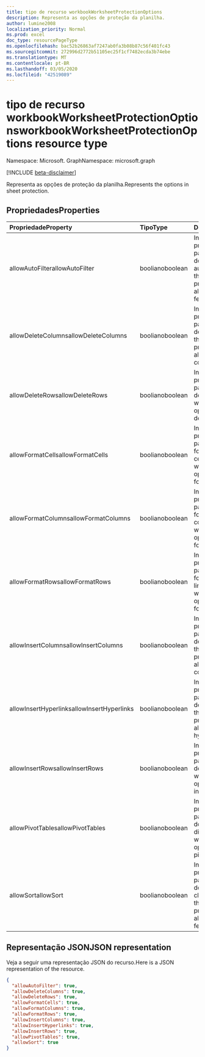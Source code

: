 ```yaml
---
title: tipo de recurso workbookWorksheetProtectionOptions
description: Representa as opções de proteção da planilha.
author: lumine2008
localization_priority: Normal
ms.prod: excel
doc_type: resourcePageType
ms.openlocfilehash: bac52b26863af7247ab0fa3b08b87c56f401fc43
ms.sourcegitcommit: 272996d2772b51105ec25f1cf7482ecda3b74ebe
ms.translationtype: MT
ms.contentlocale: pt-BR
ms.lasthandoff: 03/05/2020
ms.locfileid: "42519089"
---
```

# <a name="workbookworksheetprotectionoptions-resource-type"></a><span data-ttu-id="66d7a-103">tipo de recurso workbookWorksheetProtectionOptions</span><span class="sxs-lookup"><span data-stu-id="66d7a-103">workbookWorksheetProtectionOptions resource type</span></span>

<span data-ttu-id="66d7a-104">Namespace: Microsoft. Graph</span><span class="sxs-lookup"><span data-stu-id="66d7a-104">Namespace: microsoft.graph</span></span>

[!INCLUDE [beta-disclaimer](../../includes/beta-disclaimer.md)]

<span data-ttu-id="66d7a-105">Representa as opções de proteção da planilha.</span><span class="sxs-lookup"><span data-stu-id="66d7a-105">Represents the options in sheet protection.</span></span>

## <a name="properties"></a><span data-ttu-id="66d7a-106">Propriedades</span><span class="sxs-lookup"><span data-stu-id="66d7a-106">Properties</span></span>
| <span data-ttu-id="66d7a-107">Propriedade</span><span class="sxs-lookup"><span data-stu-id="66d7a-107">Property</span></span>     | <span data-ttu-id="66d7a-108">Tipo</span><span class="sxs-lookup"><span data-stu-id="66d7a-108">Type</span></span>   |<span data-ttu-id="66d7a-109">Descrição</span><span class="sxs-lookup"><span data-stu-id="66d7a-109">Description</span></span>|
|:---------------|:--------|:----------|
|<span data-ttu-id="66d7a-110">allowAutoFilter</span><span class="sxs-lookup"><span data-stu-id="66d7a-110">allowAutoFilter</span></span>|<span data-ttu-id="66d7a-111">booliano</span><span class="sxs-lookup"><span data-stu-id="66d7a-111">boolean</span></span>|<span data-ttu-id="66d7a-112">Indica a opção de proteção de planilha para permitir a utilização do recurso de filtro automático.</span><span class="sxs-lookup"><span data-stu-id="66d7a-112">Represents the worksheet protection option of allowing using auto filter feature.</span></span>|
|<span data-ttu-id="66d7a-113">allowDeleteColumns</span><span class="sxs-lookup"><span data-stu-id="66d7a-113">allowDeleteColumns</span></span>|<span data-ttu-id="66d7a-114">booliano</span><span class="sxs-lookup"><span data-stu-id="66d7a-114">boolean</span></span>|<span data-ttu-id="66d7a-115">Indica a opção de proteção de planilha para permitir a exclusão de colunas.</span><span class="sxs-lookup"><span data-stu-id="66d7a-115">Represents the worksheet protection option of allowing deleting columns.</span></span>|
|<span data-ttu-id="66d7a-116">allowDeleteRows</span><span class="sxs-lookup"><span data-stu-id="66d7a-116">allowDeleteRows</span></span>|<span data-ttu-id="66d7a-117">booliano</span><span class="sxs-lookup"><span data-stu-id="66d7a-117">boolean</span></span>|<span data-ttu-id="66d7a-118">Indica a opção de proteção de planilha para permitir a exclusão de linhas.</span><span class="sxs-lookup"><span data-stu-id="66d7a-118">Represents the worksheet protection option of allowing deleting rows.</span></span>|
|<span data-ttu-id="66d7a-119">allowFormatCells</span><span class="sxs-lookup"><span data-stu-id="66d7a-119">allowFormatCells</span></span>|<span data-ttu-id="66d7a-120">booliano</span><span class="sxs-lookup"><span data-stu-id="66d7a-120">boolean</span></span>|<span data-ttu-id="66d7a-121">Indica a opção de proteção de planilha para permitir a formatação de células.</span><span class="sxs-lookup"><span data-stu-id="66d7a-121">Represents the worksheet protection option of allowing formatting cells.</span></span>|
|<span data-ttu-id="66d7a-122">allowFormatColumns</span><span class="sxs-lookup"><span data-stu-id="66d7a-122">allowFormatColumns</span></span>|<span data-ttu-id="66d7a-123">booliano</span><span class="sxs-lookup"><span data-stu-id="66d7a-123">boolean</span></span>|<span data-ttu-id="66d7a-124">Indica a opção de proteção de planilha para permitir a formatação de colunas.</span><span class="sxs-lookup"><span data-stu-id="66d7a-124">Represents the worksheet protection option of allowing formatting columns.</span></span>|
|<span data-ttu-id="66d7a-125">allowFormatRows</span><span class="sxs-lookup"><span data-stu-id="66d7a-125">allowFormatRows</span></span>|<span data-ttu-id="66d7a-126">booliano</span><span class="sxs-lookup"><span data-stu-id="66d7a-126">boolean</span></span>|<span data-ttu-id="66d7a-127">Indica a opção de proteção de planilha para permitir a formatação de linhas.</span><span class="sxs-lookup"><span data-stu-id="66d7a-127">Represents the worksheet protection option of allowing formatting rows.</span></span>|
|<span data-ttu-id="66d7a-128">allowInsertColumns</span><span class="sxs-lookup"><span data-stu-id="66d7a-128">allowInsertColumns</span></span>|<span data-ttu-id="66d7a-129">booliano</span><span class="sxs-lookup"><span data-stu-id="66d7a-129">boolean</span></span>|<span data-ttu-id="66d7a-130">Indica a opção de proteção de planilha para permitir a inserção de colunas.</span><span class="sxs-lookup"><span data-stu-id="66d7a-130">Represents the worksheet protection option of allowing inserting columns.</span></span>|
|<span data-ttu-id="66d7a-131">allowInsertHyperlinks</span><span class="sxs-lookup"><span data-stu-id="66d7a-131">allowInsertHyperlinks</span></span>|<span data-ttu-id="66d7a-132">booliano</span><span class="sxs-lookup"><span data-stu-id="66d7a-132">boolean</span></span>|<span data-ttu-id="66d7a-133">Indica a opção de proteção de planilha para permitir a inserção de hiperlinks.</span><span class="sxs-lookup"><span data-stu-id="66d7a-133">Represents the worksheet protection option of allowing inserting hyperlinks.</span></span>|
|<span data-ttu-id="66d7a-134">allowInsertRows</span><span class="sxs-lookup"><span data-stu-id="66d7a-134">allowInsertRows</span></span>|<span data-ttu-id="66d7a-135">booliano</span><span class="sxs-lookup"><span data-stu-id="66d7a-135">boolean</span></span>|<span data-ttu-id="66d7a-136">Indica a opção de proteção de planilha para permitir a inserção de linhas.</span><span class="sxs-lookup"><span data-stu-id="66d7a-136">Represents the worksheet protection option of allowing inserting rows.</span></span>|
|<span data-ttu-id="66d7a-137">allowPivotTables</span><span class="sxs-lookup"><span data-stu-id="66d7a-137">allowPivotTables</span></span>|<span data-ttu-id="66d7a-138">booliano</span><span class="sxs-lookup"><span data-stu-id="66d7a-138">boolean</span></span>|<span data-ttu-id="66d7a-139">Indica a opção de proteção de planilha para permitir a utilização do recurso de tabela dinâmica.</span><span class="sxs-lookup"><span data-stu-id="66d7a-139">Represents the worksheet protection option of allowing using pivot table feature.</span></span>|
|<span data-ttu-id="66d7a-140">allowSort</span><span class="sxs-lookup"><span data-stu-id="66d7a-140">allowSort</span></span>|<span data-ttu-id="66d7a-141">booliano</span><span class="sxs-lookup"><span data-stu-id="66d7a-141">boolean</span></span>|<span data-ttu-id="66d7a-142">Indica a opção de proteção de planilha para permitir a utilização do recurso de classificação.</span><span class="sxs-lookup"><span data-stu-id="66d7a-142">Represents the worksheet protection option of allowing using sort feature.</span></span>|

## <a name="json-representation"></a><span data-ttu-id="66d7a-143">Representação JSON</span><span class="sxs-lookup"><span data-stu-id="66d7a-143">JSON representation</span></span>

<span data-ttu-id="66d7a-144">Veja a seguir uma representação JSON do recurso.</span><span class="sxs-lookup"><span data-stu-id="66d7a-144">Here is a JSON representation of the resource.</span></span>

<!-- {
  "blockType": "resource",
  "optionalProperties": [

  ],
  "@odata.type": "microsoft.graph.workbookWorksheetProtectionOptions"
}-->

```json
{
  "allowAutoFilter": true,
  "allowDeleteColumns": true,
  "allowDeleteRows": true,
  "allowFormatCells": true,
  "allowFormatColumns": true,
  "allowFormatRows": true,
  "allowInsertColumns": true,
  "allowInsertHyperlinks": true,
  "allowInsertRows": true,
  "allowPivotTables": true,
  "allowSort": true
}

```

<!-- uuid: 8fcb5dbc-d5aa-4681-8e31-b001d5168d79
2015-10-25 14:57:30 UTC -->
<!--
{
  "type": "#page.annotation",
  "description": "workbookWorksheetProtectionOptions resource",
  "keywords": "",
  "section": "documentation",
  "tocPath": "",
  "suppressions": []
}
-->
